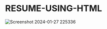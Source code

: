 ﻿# RESUME-USING-HTML

![Screenshot 2024-01-27 225336](https://github.com/GXNDHI/RESUME-USING-HTML/assets/92109865/fbf5667a-25cf-4a5a-adb1-5dacaf2fec6b)
